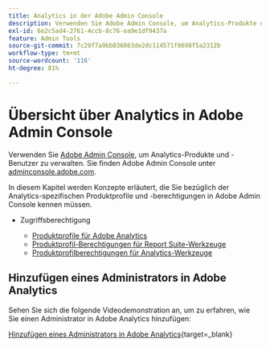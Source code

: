 ```yaml
---
title: Analytics in der Adobe Admin Console
description: Verwenden Sie Adobe Admin Console, um Analytics-Produkte und -Benutzer zu verwalten.
exl-id: 6e2c5ad4-2761-4ccb-8c76-ea9e1df9437a
feature: Admin Tools
source-git-commit: 7c29f7a9bb036063de2dc114571f0698f5a2312b
workflow-type: tm+mt
source-wordcount: '116'
ht-degree: 81%

---
```


# Übersicht über Analytics in Adobe Admin Console

Verwenden Sie [Adobe Admin Console](https://helpx.adobe.com/de/enterprise/using/admin-console.html), um Analytics-Produkte und -Benutzer zu verwalten. Sie finden Adobe Admin Console unter [adminconsole.adobe.com](https://adminconsole.adobe.com/).

In diesem Kapitel werden Konzepte erläutert, die Sie bezüglich der Analytics-spezifischen Produktprofile und -berechtigungen in Adobe Admin Console kennen müssen.

* Zugriffsberechtigung

   * [Produktprofile für Adobe Analytics](/help/admin/admin-console/permissions/product-profile.md)
   * [Produktprofil-Berechtigungen für Report Suite-Werkzeuge](/help/admin/admin-console/permissions/report-suite-tools.md)
   * [Produktprofilberechtigungen für Analytics-Werkzeuge](/help/admin/admin-console/permissions/analytics-tools.md)

## Hinzufügen eines Administrators in Adobe Analytics

Sehen Sie sich die folgende Videodemonstration an, um zu erfahren, wie Sie einen Administrator in Adobe Analytics hinzufügen:

[Hinzufügen eines Administrators in Adobe Analytics](https://video.tv.adobe.com/v/37648/?quality=12){target=_blank}
